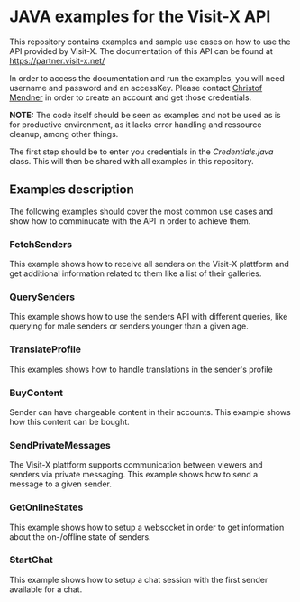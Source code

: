 # JAVA examples for the Visit-X API

This repository contains examples and sample use cases on how to use the API provided by Visit-X. The documentation of this API can be found at https://partner.visit-x.net/

In order to access the documentation and run the examples, you will need username and password and an accessKey. Please contact [Christof Mendner](mailto:cm@campoint.net) in order to create an account and get those credentials.

**NOTE:** The code itself should be seen as examples and not be used as is for productive environment, as it lacks error handling and ressource cleanup, among other things.

The first step should be to enter you credentials in the _Credentials.java_ class. This will then be shared with all examples in this repository.

## Examples description

The following examples should cover the most common use cases and show how to comminucate with the API in order to achieve them.

### FetchSenders

This example shows how to receive all senders on the Visit-X plattform and get additional information related to them like a list of their galleries.

### QuerySenders

This example shows how to use the senders API with different queries, like querying for male senders or senders younger than a given age.

### TranslateProfile

This examples shows how to handle translations in the sender's profile

### BuyContent

Sender can have chargeable content in their accounts. This example shows how this content can be bought.

### SendPrivateMessages

The Visit-X plattform supports communication between viewers and senders via private messaging. This example shows how to send a message to a given sender.

### GetOnlineStates

This example shows how to setup a websocket in order to get information about the on-/offline state of senders.

### StartChat
This example shows how to setup a chat session with the first sender available for a chat.
